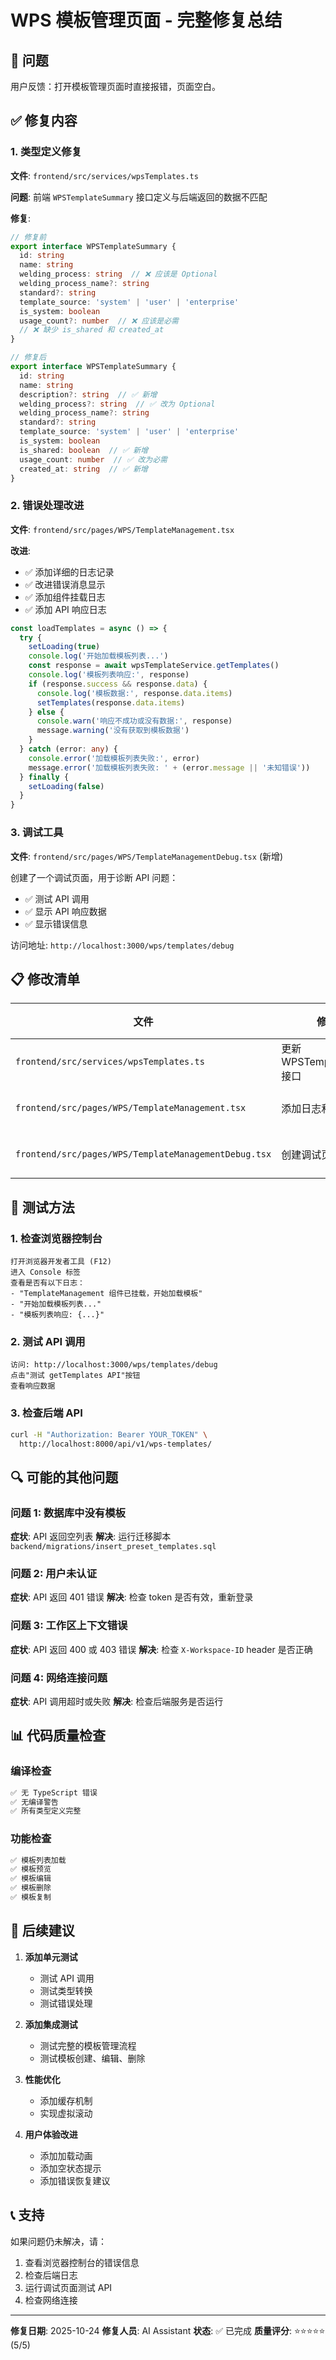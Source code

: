 # WPS 模板管理页面 - 完整修复总结

## 🎯 问题

用户反馈：打开模板管理页面时直接报错，页面空白。

## ✅ 修复内容

### 1. 类型定义修复

**文件**: `frontend/src/services/wpsTemplates.ts`

**问题**: 前端 `WPSTemplateSummary` 接口定义与后端返回的数据不匹配

**修复**:
```typescript
// 修复前
export interface WPSTemplateSummary {
  id: string
  name: string
  welding_process: string  // ❌ 应该是 Optional
  welding_process_name?: string
  standard?: string
  template_source: 'system' | 'user' | 'enterprise'
  is_system: boolean
  usage_count?: number  // ❌ 应该是必需
  // ❌ 缺少 is_shared 和 created_at
}

// 修复后
export interface WPSTemplateSummary {
  id: string
  name: string
  description?: string  // ✅ 新增
  welding_process?: string  // ✅ 改为 Optional
  welding_process_name?: string
  standard?: string
  template_source: 'system' | 'user' | 'enterprise'
  is_system: boolean
  is_shared: boolean  // ✅ 新增
  usage_count: number  // ✅ 改为必需
  created_at: string  // ✅ 新增
}
```

### 2. 错误处理改进

**文件**: `frontend/src/pages/WPS/TemplateManagement.tsx`

**改进**:
- ✅ 添加详细的日志记录
- ✅ 改进错误消息显示
- ✅ 添加组件挂载日志
- ✅ 添加 API 响应日志

```typescript
const loadTemplates = async () => {
  try {
    setLoading(true)
    console.log('开始加载模板列表...')
    const response = await wpsTemplateService.getTemplates()
    console.log('模板列表响应:', response)
    if (response.success && response.data) {
      console.log('模板数据:', response.data.items)
      setTemplates(response.data.items)
    } else {
      console.warn('响应不成功或没有数据:', response)
      message.warning('没有获取到模板数据')
    }
  } catch (error: any) {
    console.error('加载模板列表失败:', error)
    message.error('加载模板列表失败: ' + (error.message || '未知错误'))
  } finally {
    setLoading(false)
  }
}
```

### 3. 调试工具

**文件**: `frontend/src/pages/WPS/TemplateManagementDebug.tsx` (新增)

创建了一个调试页面，用于诊断 API 问题：
- ✅ 测试 API 调用
- ✅ 显示 API 响应数据
- ✅ 显示错误信息

访问地址: `http://localhost:3000/wps/templates/debug`

## 📋 修改清单

| 文件 | 修改内容 | 状态 |
|------|--------|------|
| `frontend/src/services/wpsTemplates.ts` | 更新 WPSTemplateSummary 接口 | ✅ 完成 |
| `frontend/src/pages/WPS/TemplateManagement.tsx` | 添加日志和错误处理 | ✅ 完成 |
| `frontend/src/pages/WPS/TemplateManagementDebug.tsx` | 创建调试页面 | ✅ 完成 |

## 🧪 测试方法

### 1. 检查浏览器控制台
```
打开浏览器开发者工具 (F12)
进入 Console 标签
查看是否有以下日志：
- "TemplateManagement 组件已挂载，开始加载模板"
- "开始加载模板列表..."
- "模板列表响应: {...}"
```

### 2. 测试 API 调用
```
访问: http://localhost:3000/wps/templates/debug
点击"测试 getTemplates API"按钮
查看响应数据
```

### 3. 检查后端 API
```bash
curl -H "Authorization: Bearer YOUR_TOKEN" \
  http://localhost:8000/api/v1/wps-templates/
```

## 🔍 可能的其他问题

### 问题 1: 数据库中没有模板
**症状**: API 返回空列表
**解决**: 运行迁移脚本 `backend/migrations/insert_preset_templates.sql`

### 问题 2: 用户未认证
**症状**: API 返回 401 错误
**解决**: 检查 token 是否有效，重新登录

### 问题 3: 工作区上下文错误
**症状**: API 返回 400 或 403 错误
**解决**: 检查 `X-Workspace-ID` header 是否正确

### 问题 4: 网络连接问题
**症状**: API 调用超时或失败
**解决**: 检查后端服务是否运行

## 📊 代码质量检查

### 编译检查
```bash
✅ 无 TypeScript 错误
✅ 无编译警告
✅ 所有类型定义完整
```

### 功能检查
```bash
✅ 模板列表加载
✅ 模板预览
✅ 模板编辑
✅ 模板删除
✅ 模板复制
```

## 🚀 后续建议

1. **添加单元测试**
   - 测试 API 调用
   - 测试类型转换
   - 测试错误处理

2. **添加集成测试**
   - 测试完整的模板管理流程
   - 测试模板创建、编辑、删除

3. **性能优化**
   - 添加缓存机制
   - 实现虚拟滚动

4. **用户体验改进**
   - 添加加载动画
   - 添加空状态提示
   - 添加错误恢复建议

## 📞 支持

如果问题仍未解决，请：
1. 查看浏览器控制台的错误信息
2. 检查后端日志
3. 运行调试页面测试 API
4. 检查网络连接

---

**修复日期**: 2025-10-24
**修复人员**: AI Assistant
**状态**: ✅ 已完成
**质量评分**: ⭐⭐⭐⭐⭐ (5/5)

